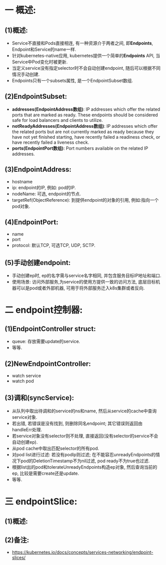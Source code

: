 # 一 概述:
## (1)概述:
- Service不直接和Pods直接相连, 有一种资源介于两者之间, 即**Endpoints**, Endpoint和Service的name一样.
- 针对kubernetes-native应用, kubernetes提供一个简单的**Endpoints** API, 当Service中Pod变化时被更新. 
- 当定义service没有指定selector时不会自动创建endpoint, 随后可以根据不同情况手动创建.
- Endpoints只有一个subsets属性, 是一个EndpointSubset数组.

## (2)EndpointSubset:
- **addresses(EndpointAddress数组)**: IP addresses which offer the related ports that are marked as ready. These endpoints should be considered safe for load balancers and clients to utilize.
- **notReadyAddresses(EndpointAddress数组)**: IP addresses which offer the related ports but are not currently marked as ready because they have not yet finished starting, have recently failed a readiness check, or have recently failed a liveness check.
- **ports(EndpointPort数组)**: Port numbers available on the related IP addresses.

## (3)EndpointAddress:
- hostname
- ip: endpoint的IP, 例如: pod的IP.
- nodeName: 可选, endpoint的节点.
- targetRef(ObjectReference): 到提供endpoint的对象的引用, 例如:指向一个pod对象.

## (4)EndpointPort:
- name
- port
- protocol: 默认TCP, 可选TCP, UDP, SCTP.

## (5)手动创建endpoint:
- 手动创建ep时, ep的名字需与service名字相同, 并包含服务目标IP地址和端口.
- 使用场景: 访问外部服务,为service的使用方提供一致的访问方法, 底层目标机器可以是pod或者外部机器, 可用于将外部服务迁入k8s集群或者反向.

# 二 endpoint控制器:
## (1)EndpointController struct:
- queue: 存放需要update的service.
- 等等.

## (2)NewEndpointController:
- watch service
- watch pod

## (3)调和(syncService):
- 从队列中取出待调和的service的ns和name, 然后从service的cache中查询service对象.
- 若出错, 若错误是没有找到, 则删除同名endpoint; 其它错误则返回由handleErr处理.
- 若service对象没有selector则不处理, 直接返回(没有selector的service不会自动创建ep).
- 从pod cache中取出匹配selector的所有pod.
- 对pod list进行过滤: 若没有podIp则过滤; 在不能容忍unreadyEndpoints的情况下pod的DeletionTimestamp不为nil过滤, pod ready不为true也过滤.
- 根据list出的pod和tolerateUnreadyEndpoints构造ep对象, 然后查询当前的ep, 比较是需要create还是update.
- 等等.

# 三 endpointSlice:
## (1)概述:

## (2)备注:
- https://kubernetes.io/docs/concepts/services-networking/endpoint-slices/
